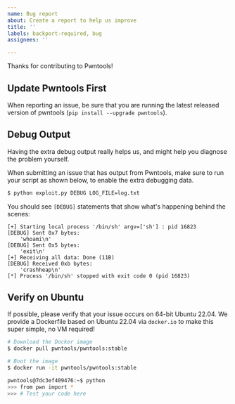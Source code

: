```yaml
---
name: Bug report
about: Create a report to help us improve
title: ''
labels: backport-required, bug
assignees: ''

---
```


Thanks for contributing to Pwntools!

## Update Pwntools First

When reporting an issue, be sure that you are running the latest released version of pwntools (`pip install --upgrade pwntools`).

## Debug Output

Having the extra debug output really helps us, and might help you diagnose the problem yourself.

When submitting an issue that has output from Pwntools, make sure to run your script as shown below, to enable the extra debugging data.

```sh
$ python exploit.py DEBUG LOG_FILE=log.txt
```

You should see `[DEBUG]` statements that show what's happening behind the scenes:

```
[+] Starting local process '/bin/sh' argv=['sh'] : pid 16823
[DEBUG] Sent 0x7 bytes:
    'whoami\n'
[DEBUG] Sent 0x5 bytes:
    'exit\n'
[+] Receiving all data: Done (11B)
[DEBUG] Received 0xb bytes:
    'crashheap\n'
[*] Process '/bin/sh' stopped with exit code 0 (pid 16823)
```

## Verify on Ubuntu

If possible, please verify that your issue occurs on 64-bit Ubuntu 22.04.  We provide a Dockerfile based on Ubuntu 22.04 via `docker.io` to make this super simple, no VM required!

```sh
# Download the Docker image
$ docker pull pwntools/pwntools:stable

# Boot the image
$ docker run -it pwntools/pwntools:stable

pwntools@7dc3ef409476:~$ python
>>> from pwn import *
>>> # Test your code here
```
